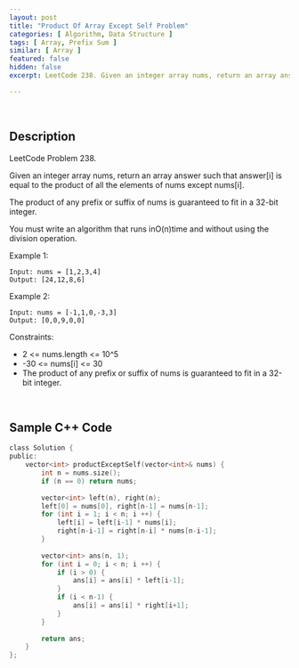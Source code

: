 ```yaml
---
layout: post
title: "Product Of Array Except Self Problem"
categories: [ Algorithm, Data Structure ]
tags: [ Array, Prefix Sum ]
similar: [ Array ]
featured: false
hidden: false
excerpt: LeetCode 238. Given an integer array nums, return an array answer such that answer[i] is equal to the product of all the elements of nums except nums[i].

---
```


<br />

## Description

LeetCode Problem 238.

Given an integer array nums, return an array answer such that answer[i] is equal to the product of all the elements of nums except nums[i].

The product of any prefix or suffix of nums is guaranteed to fit in a 32-bit integer.

You must write an algorithm that runs inO(n)time and without using the division operation.

Example 1:
```
Input: nums = [1,2,3,4]
Output: [24,12,8,6]
```

Example 2:
```
Input: nums = [-1,1,0,-3,3]
Output: [0,0,9,0,0]
```

Constraints:
* 2 <= nums.length <= 10^5
* -30 <= nums[i] <= 30
* The product of any prefix or suffix of nums is guaranteed to fit in a 32-bit integer.

<br />

## Sample C++ Code


```c
class Solution {
public:
    vector<int> productExceptSelf(vector<int>& nums) {
        int n = nums.size();
        if (n == 0) return nums;
        
        vector<int> left(n), right(n);
        left[0] = nums[0], right[n-1] = nums[n-1];
        for (int i = 1; i < n; i ++) {
            left[i] = left[i-1] * nums[i];
            right[n-i-1] = right[n-i] * nums[n-i-1];
        }
        
        vector<int> ans(n, 1);
        for (int i = 0; i < n; i ++) {
            if (i > 0) {
                ans[i] = ans[i] * left[i-1];
            }
            if (i < n-1) {
                ans[i] = ans[i] * right[i+1];
            }
        }
        
        return ans;
    }
};
```


